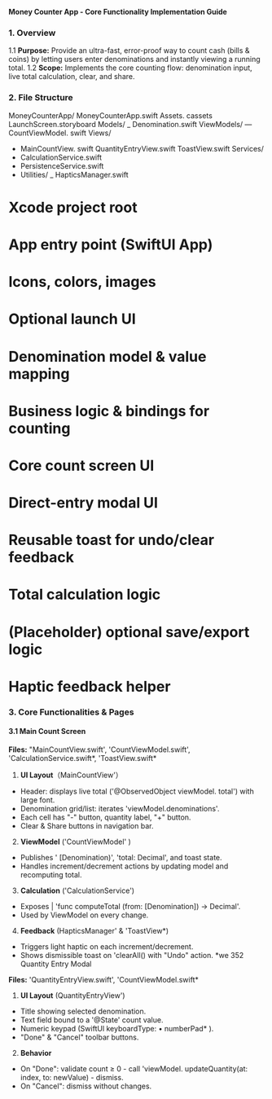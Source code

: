 **Money Counter App - Core Functionality Implementation Guide**

### 1. Overview
1.1 **Purpose:** Provide an ultra-fast, error-proof way to count cash (bills & coins) by letting users enter denominations and instantly viewing a running total.
1.2 **Scope:** Implements the core counting flow: denomination input, live total calculation, clear, and share.

### 2. File Structure
MoneyCounterApp/
MoneyCounterApp.swift
Assets. cassets
LaunchScreen.storyboard
Models/
_ Denomination.swift
ViewModels/
— CountViewModel. swift
Views/
- MainCountView. swift
QuantityEntryView.swift
ToastView.swift
Services/
- CalculationService.swift
- PersistenceService.swift
- Utilities/
_ HapticsManager.swift
# Xcode project root
# App entry point (SwiftUI App)
# Icons, colors, images
# Optional launch UI
# Denomination model & value mapping
# Business logic & bindings for counting
# Core count screen UI
# Direct-entry modal UI
# Reusable toast for undo/clear feedback
# Total calculation logic
# (Placeholder) optional save/export logic
# Haptic feedback helper

### 3. Core Functionalities & Pages

#### 3.1 Main Count Screen
**Files:** "MainCountView.swift', 'CountViewModel.swift', 'CalculationService.swift*, 'ToastView.swift*

1. **UI Layout**（MainCountView'）
* Header: displays live total ('@ObservedObject viewModel. total') with large font.
* Denomination grid/list: iterates 'viewModel.denominations'.
* Each cell has "-" button, quantity label, "+" button.
* Clear & Share buttons in navigation bar.

2. **ViewModel** ('CountViewModel' )
* Publishes ' [Denomination)',
'total: Decimal', and toast state.
* Handles increment/decrement actions by updating model and recomputing total.

3. **Calculation** ('CalculationService')
* Exposes |
'func computeTotal (from: [Denomination]) → Decimal'.
* Used by ViewModel on every change.

4. **Feedback** (HapticsManager' & 'ToastView*)
* Triggers light haptic on each increment/decrement.
* Shows dismissible toast on 'clearAll() with "Undo" action.
*we 352 Quantity Entry Modal

**Files:** 'QuantityEntryView.swift', 'CountViewModel.swift*

1. **UI Layout** (QuantityEntryView')
* Title showing selected denomination.
* Text field bound to a '@State' count value.
* Numeric keypad (SwiftUl keyboardType: • numberPad* ).
* "Done" & "Cancel" toolbar buttons.

2. **Behavior**
* On "Done": validate count ≥ 0 - call 'viewModel. updateQuantity(at: index, to: newValue) - dismiss.
* On "Cancel": dismiss without changes.